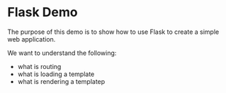 # Flask Demo

The purpose of this demo is to show how to use Flask to create a simple web application.


We want to understand the following:

- what is routing
- what is loading a template
- what is rendering a templatep